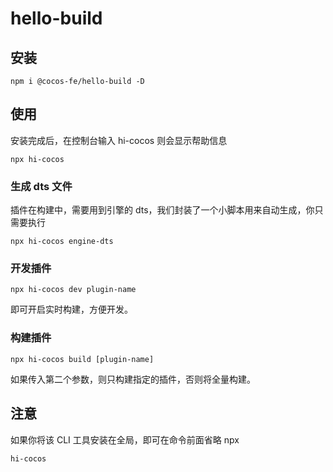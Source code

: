# hello-build

## 安装

```
npm i @cocos-fe/hello-build -D
```

## 使用

安装完成后，在控制台输入 hi-cocos 则会显示帮助信息

```
npx hi-cocos 
```

### 生成 dts 文件

插件在构建中，需要用到引擎的 dts，我们封装了一个小脚本用来自动生成，你只需要执行 

```
npx hi-cocos engine-dts
```

### 开发插件

```
npx hi-cocos dev plugin-name
```

即可开启实时构建，方便开发。

### 构建插件

```
npx hi-cocos build [plugin-name]
```

如果传入第二个参数，则只构建指定的插件，否则将全量构建。

## 注意

如果你将该 CLI 工具安装在全局，即可在命令前面省略 npx
```
hi-cocos
```